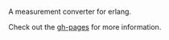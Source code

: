 A measurement converter for erlang.  

Check out the [gh-pages](http://nisbus.github.com/erlang-measurements/) for more information. 
